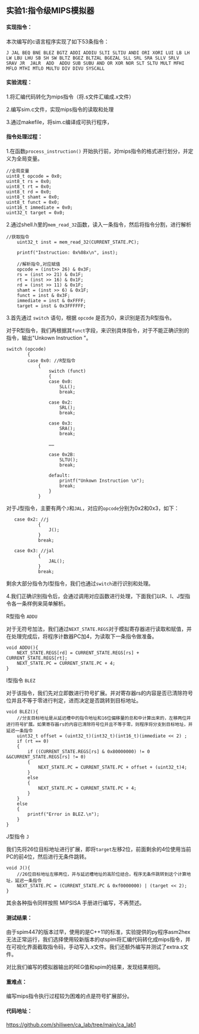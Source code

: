 ## 实验1:指令级MIPS模拟器

#### 实现指令：

本次编写的c语言程序实现了如下53条指令：

`J JAL BEQ BNE BLEZ BGTZ ADDI ADDIU SLTI SLTIU ANDI ORI XORI LUI LB LH LW LBU LHU SB SH SW BLTZ BGEZ BLTZAL BGEZAL SLL SRL SRA SLLV SRLV  SRAV JR  JALR  ADD  ADDU SUB SUBU AND OR XOR NOR SLT SLTU MULT MFHI MFLO MTHI MTLO MULTU DIV DIVU SYSCALL`

#### 实验流程：

1.将汇编代码转化为mips指令（将.s文件汇编成.x文件）

2.编写sim.c文件，实现mips指令的读取和处理

3.通过makefile，将sim.c编译成可执行程序，

#### 指令处理过程：

1.在函数`process_instruction()` 开始执行前，对mips指令的格式进行划分，并定义为全局变量。

```
//全局变量
uint8_t opcode = 0x0;
uint8_t rs = 0x0;
uint8_t rt = 0x0;
uint8_t rd = 0x0;
uint8_t shamt = 0x0;
uint8_t funct = 0x0;
uint16_t immediate = 0x0;
uint32_t target = 0x0;

```



2.通过shell.h里的`mem_read_32`函数，读入一条指令，然后将指令分割，进行解析

```
//获取指令
    uint32_t inst = mem_read_32(CURRENT_STATE.PC);
    
    printf("Instruction: 0x%08x\n", inst);
	
    //解析指令,对应赋值
    opcode = (inst>> 26) & 0x3F;
    rs = (inst >> 21) & 0x1F;
    rt = (inst >> 16) & 0x1F;
    rd = (inst >> 11) & 0x1F;
    shamt = (inst >> 6) & 0x1F;
    funct = inst & 0x3F;
    immediate = inst & 0xFFFF;
    target = inst & 0x3FFFFFF;

```

3.首先通过 `switch` 语句，根据 `opcode` 是否为0，来识别是否为R型指令。

对于R型指令，我们再根据其`funct`字段，来识别具体指令，对于不能正确识别的指令，输出"Unkown Instruction "。

```
switch (opcode)
        {
        case 0x0: //R型指令
            {
                switch (funct)
                {
                case 0x0:
                    SLL();
                    break;
                
                case 0x2:
                    SRL();
                    break;

                case 0x3:
                    SRA();
                    break;
                
                ……
                
                case 0x2B:
                    SLTU();
                    break;
                
                default:
                    printf("Unkown Instruction \n");
                    break;
                }
            }
```

对于J型指令，主要有两个`J`和`JAL`，对应的`opcode`分别为0x2和0x3，如下：

```
   case 0x2: //j
            {
                J();
            }
            break;

   case 0x3: //jal
            {
                JAL();
            }
            break;
```

剩余大部分指令为I型指令，我们也通过`switch`进行识别和处理。

4.我们正确识别指令后，会通过调用对应函数进行处理，下面我们以R、I、J型指令各一条样例来简单解析。

R型指令 `ADDU`

对于无符号加法，我们通过`NEXT_STATE.REGS`对于模拟寄存器进行读取和赋值，并在处理完成后，将程序计数器PC加4，为读取下一条指令做准备。

```
void ADDU(){
    NEXT_STATE.REGS[rd] = CURRENT_STATE.REGS[rs] + CURRENT_STATE.REGS[rt];
    NEXT_STATE.PC = CURRENT_STATE.PC + 4;
}

```

I型指令 `BLEZ`

对于该指令，我们先对立即数进行符号扩展。并对寄存器rs的内容是否已清除符号位并且不等于零进行判定，进而决定是否跳转到目标地址。

```
void BLEZ(){
    //分支目标地址是从延迟槽中的指令地址和16位偏移量的总和中计算出来的，左移两位并进行符号扩展。如果寄存器rs的内容已清除符号位并且不等于零，则程序将分支到目标地址，并延迟一条指令
    uint32_t offset = (uint32_t)(int32_t)(int16_t)(immediate << 2) ;
    if (rt == 0) 
    {
        if ((CURRENT_STATE.REGS[rs] & 0x80000000) != 0 &&CURRENT_STATE.REGS[rs] != 0)
        {
            NEXT_STATE.PC = CURRENT_STATE.PC + offset + (uint32_t)4;
        } 
        else 
        {
            NEXT_STATE.PC = CURRENT_STATE.PC + 4;
        }
    } 
    else 
    {
        printf("Error in BLEZ.\n");
    }
}
```

J型指令 `J`

我们先将26位目标地址进行扩展，即将`target`左移2位，前面剩余的4位使用当前PC的前4位，然后进行无条件跳转。

```
void J(){
    //26位目标地址左移两位，并与延迟槽地址的高阶位结合。程序无条件跳转到这个计算地址，延迟一条指令
    NEXT_STATE.PC = (CURRENT_STATE.PC & 0xf0000000) | (target << 2);
}

```

其余各种指令同样按照 MIPSISA 手册进行编写，不再赘述。

#### 测试结果：

由于spim447的版本过早，使用的是C++11的标准，实验提供的py程序asm2hex无法正常运行，我们选择使用较新版本的qtspim将汇编代码转化成mips指令，并在可视化界面截取指令码，手动写入.x文件。我们还额外编写并测试了extra.s文件。

对比我们编写的模拟器输出的REG值和spim的结果，发现结果相同。

#### 重难点：

编写mips指令执行过程较为困难的点是符号扩展部分。

#### 代码地址：

https://github.com/shiliwen/ca_lab/tree/main/ca_lab1